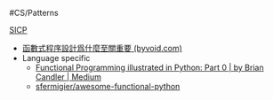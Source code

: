 #CS/Patterns 

[SICP](../CoreSkills/SICP/SICP.md)

* [函數式程序設計爲什麼至關重要 (byvoid.com)](https://byvoid.com/zht/blog/why-functional-programming/)
* Language specific
    * [Functional Programming illustrated in Python: Part 0 | by Brian Candler | Medium](https://brian-candler.medium.com/functional-programming-illustrated-5974586a8cf0)
    * [sfermigier/awesome-functional-python](https://github.com/sfermigier/awesome-functional-python)